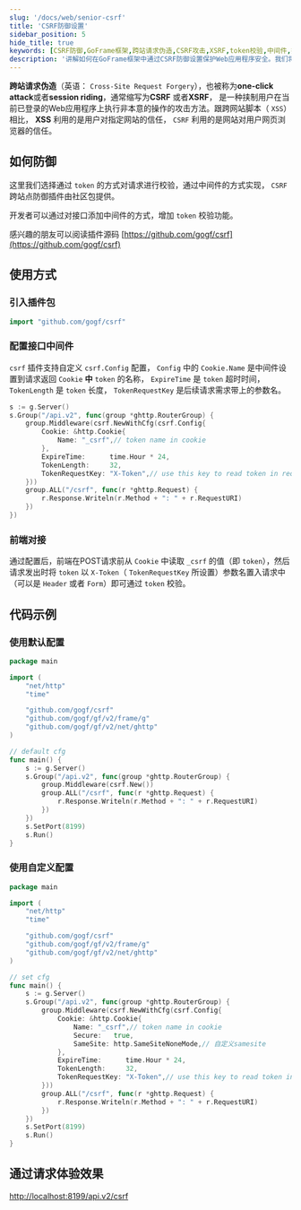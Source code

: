 ```yaml
---
slug: '/docs/web/senior-csrf'
title: 'CSRF防御设置'
sidebar_position: 5
hide_title: true
keywords: [CSRF防御,GoFrame框架,跨站请求伪造,CSRF攻击,XSRF,token校验,中间件,插件批处理,网络安全,Web应用程序安全]
description: '讲解如何在GoFrame框架中通过CSRF防御设置保护Web应用程序安全。我们将介绍使用token校验机制并通过中间件实现插件化防护的方法。包括插件的安装和配置以及前端对接的关键步骤和代码示例，帮助开发者有效抵御CSRF攻击。'
---
```


**跨站请求伪造**（英语： `Cross-Site Request Forgery`），也被称为**one-click attack**或者**session riding**，通常缩写为**CSRF** 或者**XSRF**， 是一种挟制用户在当前已登录的Web应用程序上执行非本意的操作的攻击方法。跟跨网站脚本（ `XSS`）相比， **XSS** 利用的是用户对指定网站的信任， `CSRF` 利用的是网站对用户网页浏览器的信任。

## 如何防御

这里我们选择通过 `token` 的方式对请求进行校验，通过中间件的方式实现， `CSRF` 跨站点防御插件由社区包提供。

开发者可以通过对接口添加中间件的方式，增加 `token` 校验功能。

感兴趣的朋友可以阅读插件源码 [https://github.com/gogf/csrf](https://github.com/gogf/csrf)

## 使用方式

### 引入插件包

```go
import "github.com/gogf/csrf"
```

### 配置接口中间件

`csrf` 插件支持自定义 `csrf.Config` 配置， `Config` 中的 `Cookie.Name` 是中间件设置到请求返回 `Cookie` **中** `token` 的名称， `ExpireTime` 是 `token` 超时时间， `TokenLength` 是 `token` 长度， `TokenRequestKey` 是后续请求需求带上的参数名。

```go
s := g.Server()
s.Group("/api.v2", func(group *ghttp.RouterGroup) {
    group.Middleware(csrf.NewWithCfg(csrf.Config{
        Cookie: &http.Cookie{
            Name: "_csrf",// token name in cookie
        },
        ExpireTime:      time.Hour * 24,
        TokenLength:     32,
        TokenRequestKey: "X-Token",// use this key to read token in request param
    }))
    group.ALL("/csrf", func(r *ghttp.Request) {
        r.Response.Writeln(r.Method + ": " + r.RequestURI)
    })
})
```

### 前端对接

通过配置后，前端在POST请求前从 `Cookie` 中读取 `_csrf` 的值（即 `token`），然后请求发出时将 `token` 以 `X-Token`（ `TokenRequestKey` 所设置）参数名置入请求中（可以是 `Header` 或者 `Form`）即可通过 `token` 校验。

## 代码示例

### 使用默认配置

```go
package main

import (
    "net/http"
    "time"

    "github.com/gogf/csrf"
    "github.com/gogf/gf/v2/frame/g"
    "github.com/gogf/gf/v2/net/ghttp"
)

// default cfg
func main() {
    s := g.Server()
    s.Group("/api.v2", func(group *ghttp.RouterGroup) {
        group.Middleware(csrf.New())
        group.ALL("/csrf", func(r *ghttp.Request) {
            r.Response.Writeln(r.Method + ": " + r.RequestURI)
        })
    })
    s.SetPort(8199)
    s.Run()
}
```

### 使用自定义配置

```go
package main

import (
    "net/http"
    "time"

    "github.com/gogf/csrf"
    "github.com/gogf/gf/v2/frame/g"
    "github.com/gogf/gf/v2/net/ghttp"
)

// set cfg
func main() {
    s := g.Server()
    s.Group("/api.v2", func(group *ghttp.RouterGroup) {
        group.Middleware(csrf.NewWithCfg(csrf.Config{
            Cookie: &http.Cookie{
                Name: "_csrf",// token name in cookie
                Secure:   true,
                SameSite: http.SameSiteNoneMode,// 自定义samesite
            },
            ExpireTime:      time.Hour * 24,
            TokenLength:     32,
            TokenRequestKey: "X-Token",// use this key to read token in request param
        }))
        group.ALL("/csrf", func(r *ghttp.Request) {
            r.Response.Writeln(r.Method + ": " + r.RequestURI)
        })
    })
    s.SetPort(8199)
    s.Run()
}
```

## 通过请求体验效果

[http://localhost:8199/api.v2/csrf](http://localhost:8199/api.v2/csrf)